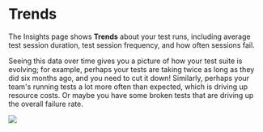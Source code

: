 # Trends

The Insights page shows **Trends** about your test runs, including average test session duration, test session frequency, and how often sessions fail.

Seeing this data over time gives you a picture of how your test suite is evolving; for example, perhaps your tests are taking twice as long as they did six months ago, and you need to cut it down! Similarly, perhaps your team's running tests a lot more often than expected, which is driving up resource costs. Or maybe you have some broken tests that are driving up the overall failure rate.

![](../../.gitbook/assets/Insights.png)

